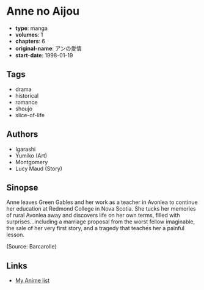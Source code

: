 # Anne no Aijou

-   **type**: manga
-   **volumes**: 1
-   **chapters**: 6
-   **original-name**: アンの愛情
-   **start-date**: 1998-01-19

## Tags

-   drama
-   historical
-   romance
-   shoujo
-   slice-of-life

## Authors

-   Igarashi
-   Yumiko (Art)
-   Montgomery
-   Lucy Maud (Story)

## Sinopse

Anne leaves Green Gables and her work as a teacher in Avonlea to continue her education at Redmond College in Nova Scotia. She tucks her memories of rural Avonlea away and discovers life on her own terms, filled with surprises…including a marriage proposal from the worst fellow imaginable, the sale of her very first story, and a tragedy that teaches her a painful lesson.

(Source: Barcarolle)

## Links

-   [My Anime list](https://myanimelist.net/manga/19473/Anne_no_Aijou)
